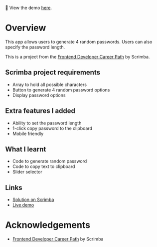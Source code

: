 👀 View the demo [here](https://fooxhd.github.io/password-generator/).

# Overview
This app allows users to generate 4 random passwords. Users can also specify the password length.

This is a project from the [Frontend Developer Career Path](https://scrimba.com/learn/frontend) by Scrimba.

## Scrimba project requirements
- Array to hold all possible characters
- Button to generate 4 random password options
- Display password options

## Extra features I added
- Ability to set the password length
- 1-click copy password to the clipboard
- Mobile friendly 

## What I learnt
- Code to generate random password
- Code to copy text to clipboard
- Slider selector

## Links
- [Solution on Scrimba](https://scrimba.com/scrim/co1ac4cc08a77dc528e906ed8)
- [Live demo](https://fooxhd.github.io/password-generator/)

# Acknowledgements
- [Frontend Developer Career Path](https://scrimba.com/learn/frontend) by Scrimba